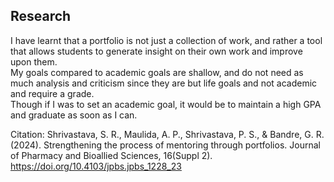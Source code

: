 ## Research

<p> I have learnt that a portfolio is not just a collection of work, and rather a tool that allows students to generate insight on their own work and improve upon them. <br>
My goals compared to academic goals are shallow, and do not need as much analysis and criticism since they are but life goals and not academic and require a grade.<br>
Though if I was to set an academic goal, it would be to maintain a high GPA and graduate as soon as I can.

Citation: Shrivastava, S. R., Maulida, A. P., Shrivastava, P. S., & Bandre, G. R. (2024). Strengthening the process of mentoring through portfolios. Journal of Pharmacy and Bioallied Sciences, 16(Suppl 2). https://doi.org/10.4103/jpbs.jpbs_1228_23 